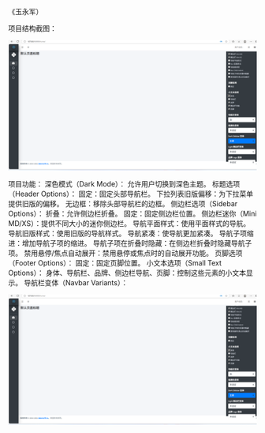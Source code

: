 《玉永军）


项目结构截图：

![alt text](ec63a145ef3bf7c01bf51a79b826b94.png)


项目功能：
深色模式（Dark Mode）：
允许用户切换到深色主题。
标题选项（Header Options）：
固定：固定头部导航栏。
下拉列表旧版偏移：为下拉菜单提供旧版的偏移。
无边框：移除头部导航栏的边框。
侧边栏选项（Sidebar Options）：
折叠：允许侧边栏折叠。
固定：固定侧边栏位置。
侧边栏迷你（Mini MD/XS）：提供不同大小的迷你侧边栏。
导航平面样式：使用平面样式的导航。
导航旧版样式：使用旧版的导航样式。
导航紧凑：使导航更加紧凑。
导航子项缩进：增加导航子项的缩进。
导航子项在折叠时隐藏：在侧边栏折叠时隐藏导航子项。
禁用悬停/焦点自动展开：禁用悬停或焦点时的自动展开功能。
页脚选项（Footer Options）：
固定：固定页脚位置。
小文本选项（Small Text Options）：
身体、导航栏、品牌、侧边栏导航、页脚：控制这些元素的小文本显示。
导航栏变体（Navbar Variants）：

![alt text](ec63a145ef3bf7c01bf51a79b826b94-1.png)